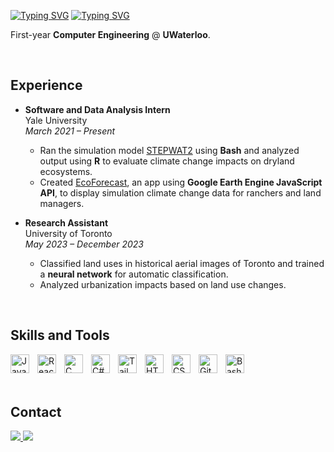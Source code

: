 [![Typing SVG](https://readme-typing-svg.demolab.com?font=Poppins&weight=600&size=25&pause=1000&color=F7F7F7&vCenter=true&width=430&height=40&lines=Hey!+I'm+Harley+%F0%9F%91%8B)](https://git.io/typing-svg#gh-dark-mode-only)
[![Typing SVG](https://readme-typing-svg.demolab.com?font=Poppins&weight=600&size=25&pause=1000&color=000000&vCenter=true&width=430&height=40&lines=Hey!+I'm+Harley+%F0%9F%91%8B)](https://git.io/typing-svg#gh-light-mode-only)

First-year **Computer Engineering** @ **UWaterloo**.

<br />

## Experience
- **Software and Data Analysis Intern**  
  Yale University  
  *March 2021 – Present*  
  - Ran the simulation model [STEPWAT2](https://github.com/DrylandEcology/STEPWAT2) using **Bash** and analyzed output using **R** to evaluate climate change impacts on dryland ecosystems.
  - Created [EcoForecast](https://ecoforecast.info/), an app using **Google Earth Engine JavaScript API**, to display simulation climate change data for ranchers and land managers.

- **Research Assistant**  
  University of Toronto  
  *May 2023 – December 2023*  
  - Classified land uses in historical aerial images of Toronto and trained a **neural network** for automatic classification.
  - Analyzed urbanization impacts based on land use changes.

<br />

## Skills and Tools
<img align="left" alt="JavaScript" width="30px" style="padding-right:10px;" src="https://cdn.jsdelivr.net/gh/devicons/devicon/icons/javascript/javascript-plain.svg" />
<img align="left" alt="React" width="30px" style="padding-right:10px;" src="https://cdn.jsdelivr.net/gh/devicons/devicon/icons/react/react-original.svg" />
<img align="left" alt="C" width="30px" style="padding-right:10px;" src="https://cdn.jsdelivr.net/gh/devicons/devicon@latest/icons/c/c-original.svg" />
<img align="left" alt="C#" width="30px" style="padding-right:10px;" src="https://cdn.jsdelivr.net/gh/devicons/devicon@latest/icons/csharp/csharp-original.svg" />
<img align="left" alt="Tailwind" width="30px" style="padding-right:10px;" src="https://cdn.jsdelivr.net/gh/devicons/devicon@latest/icons/tailwindcss/tailwindcss-original.svg" />
<img align="left" alt="HTML" width="30px" style="padding-right:10px;" src="https://cdn.jsdelivr.net/gh/devicons/devicon/icons/html5/html5-plain.svg" />
<img align="left" alt="CSS" width="30px" style="padding-right:10px;" src="https://cdn.jsdelivr.net/gh/devicons/devicon/icons/css3/css3-plain.svg" />
<img align="left" alt="Git" width="30px" style="padding-right:10px;" src="https://cdn.jsdelivr.net/gh/devicons/devicon/icons/git/git-original.svg" />
<img align="left" alt="Bash" width="30px" style="padding-right:10px;" src="https://cdn.jsdelivr.net/gh/devicons/devicon/icons/bash/bash-original.svg" />
<br />

<br />
<br />

## Contact
<div>
  <a href="https://www.linkedin.com/in/harley-zhang-3ba53b2a9">
    <img src="https://img.shields.io/badge/LinkedIn-%230762C8.svg?style=for-the-badge&logo=linkedin&logoColor=white"/>
  </a>
  <a href="mailto:harleyzhang06@gmail.com">
    <img src="https://img.shields.io/badge/Email-%233d3d3d.svg?style=for-the-badge&logo=gmail&logoColor=%23c71610"/>
  </a>
</div>

